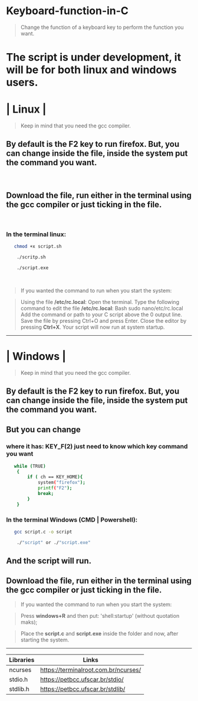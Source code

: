 # Keyboard-function-in-C

> Change the function of a keyboard key to perform the function you want.

# The script is under development, it will be for both linux and windows users.


# | Linux |
> Keep in mind that you need the gcc compiler.

## By default is the **F2** key to run firefox. But, you can change inside the file, inside the **system** put the command you want.

<br>

## Download the file, run either in the terminal using the gcc compiler or just ticking in the file.

<br>

### In the terminal linux:

```sh
   chmod +x script.sh
```

```sh
    ./scritp.sh
```

```sh
    ./script.exe
```

<br>

> If you wanted the command to run when you start the system:

> Using the file **/etc/rc.local**: Open the terminal. Type the following command to edit the file **/etc/rc.local**: Bash sudo nano/etc/rc.local Add the command or path to your C script above the 0 output line. Save the file by pressing Ctrl+O and press Enter. Close the editor by pressing **Ctrl+X**. Your script will now run at system startup.

<hr>

# | Windows |
> Keep in mind that you need the gcc compiler.

## By default is the **F2** key to run firefox. But, you can change inside the file, inside the **system** put the command you want.

## But you can change 

### where it has: **KEY_F(2)** just need to know which key command you want

```sh
   while (TRUE)
    {
        if ( ch == KEY_HOME){
            system("firefox");
            printf("F2");
            break;   
        }
    }
```

### In the terminal Windows (CMD | Powershell):

```sh
   gcc script.c -o script
```

```sh
    ./"script" or ./"script.exe" 
``` 

## And the script will run.

## Download the file, run either in the terminal using the gcc compiler or just ticking in the file.

> If you wanted the command to run when you start the system:

> Press **windows+R** and then put: 'shell:startup' (without quotation maks);

> Place the **script.c** and **script.exe** inside the folder and now, after starting the system.

<hr>

| Libraries |  Links |
| ------ | ------ |
| ncurses | https://terminalroot.com.br/ncurses/
| stdio.h | https://petbcc.ufscar.br/stdio/
| stdlib.h | https://petbcc.ufscar.br/stdlib/

